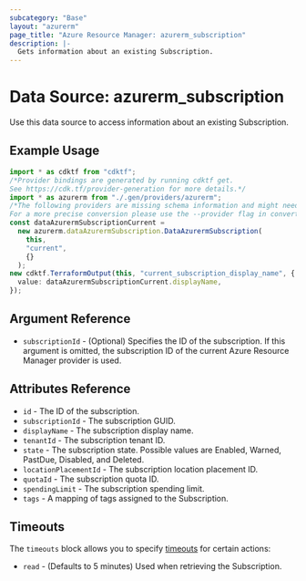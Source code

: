 ```yaml
---
subcategory: "Base"
layout: "azurerm"
page_title: "Azure Resource Manager: azurerm_subscription"
description: |-
  Gets information about an existing Subscription.
---
```


# Data Source: azurerm\_subscription

Use this data source to access information about an existing Subscription.

## Example Usage

```typescript
import * as cdktf from "cdktf";
/*Provider bindings are generated by running cdktf get.
See https://cdk.tf/provider-generation for more details.*/
import * as azurerm from "./.gen/providers/azurerm";
/*The following providers are missing schema information and might need manual adjustments to synthesize correctly: azurerm.
For a more precise conversion please use the --provider flag in convert.*/
const dataAzurermSubscriptionCurrent =
  new azurerm.dataAzurermSubscription.DataAzurermSubscription(
    this,
    "current",
    {}
  );
new cdktf.TerraformOutput(this, "current_subscription_display_name", {
  value: dataAzurermSubscriptionCurrent.displayName,
});

```

## Argument Reference

* `subscriptionId` - (Optional) Specifies the ID of the subscription. If this argument is omitted, the subscription ID of the current Azure Resource Manager provider is used.

## Attributes Reference

* `id` - The ID of the subscription.
* `subscriptionId` - The subscription GUID.
* `displayName` - The subscription display name.
* `tenantId` - The subscription tenant ID.
* `state` - The subscription state. Possible values are Enabled, Warned, PastDue, Disabled, and Deleted.
* `locationPlacementId` - The subscription location placement ID.
* `quotaId` - The subscription quota ID.
* `spendingLimit` - The subscription spending limit.
* `tags` - A mapping of tags assigned to the Subscription.

## Timeouts

The `timeouts` block allows you to specify [timeouts](https://www.terraform.io/language/resources/syntax#operation-timeouts) for certain actions:

* `read` - (Defaults to 5 minutes) Used when retrieving the Subscription.
